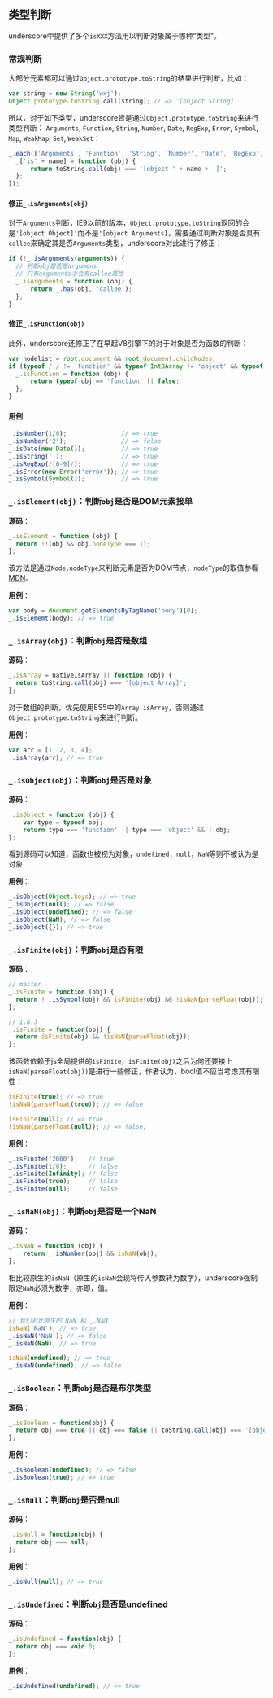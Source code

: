 ## 类型判断
underscore中提供了多个`isXXX`方法用以判断对象属于哪种“类型”。
### 常规判断
大部分元素都可以通过`Object.prototype.toString`的结果进行判断，比如：
```js
var string = new String('wxj');
Object.prototype.toString.call(string); // => '[object String]'
```

所以，对于如下类型，underscore皆是通过`Object.prototype.toString`来进行类型判断：
`Arguments`, `Function`, `String`, `Number`, `Date`, `RegExp`, `Error`, `Symbol`, `Map`, `WeakMap`, `Set`, `WeakSet`：
```js
_.each(['Arguments', 'Function', 'String', 'Number', 'Date', 'RegExp', 'Error', 'Symbol', 'Map', 'WeakMap', 'Set', 'WeakSet'], function (name) {
  _['is' + name] = function (obj) {
      return toString.call(obj) === '[object ' + name + ']';
  };
});
```

#### 修正`_.isArguments(obj)`
对于`Arguments`判断，IE9以前的版本，`Object.prototype.toString`返回的会是`'[object Object]'`而不是`'[object Arguments]`，需要通过判断对象是否具有`callee`来确定其是否`Arguments`类型，underscore对此进行了修正：
```js
if (!_.isArguments(arguments)) {
  // 判断obj是否是argumens
  // 只有arguments才会有callee属性
  _.isArguments = function (obj) {
      return _.has(obj, 'callee');
  };
}
```

#### 修正`_.isFunction(obj)`
此外，underscore还修正了在早起V8引擎下的对于对象是否为函数的判断：
```js
var nodelist = root.document && root.document.childNodes;
if (typeof /./ != 'function' && typeof Int8Array != 'object' && typeof nodelist != 'function') {
  _.isFunction = function (obj) {
      return typeof obj == 'function' || false;
  };
}
```

#### 用例
```js
_.isNumber(1/0);               // => true
_.isNumber('2');               // => false
_.isDate(new Date());          // => true
_.isString('');                // => true
_.isRegExp(/[0-9]/);           // => true
_.isError(new Error('error')); // => true
_.isSymbol(Symbol());          // => true
```

### `_.isElement(obj)`：判断`obj`是否是DOM元素接单
__源码__：
```js
_.isElement = function (obj) {
  return !!(obj && obj.nodeType === 1);
};
```
该方法是通过`Node.nodeType`来判断元素是否为DOM节点，`nodeType`的取值参看[MDN](https://developer.mozilla.org/zh-CN/docs/Web/API/Node/nodeType)。

__用例__：
```js
var body = document.getElementsByTagName('body')[0];
_.isElememt(body); // => true
```

### `_.isArray(obj)`：判断`obj`是否是数组
__源码__：
```js
_.isArray = nativeIsArray || function (obj) {
  return toString.call(obj) === '[object Array]';
};
```

对于数组的判断，优先使用ES5中的`Array.isArray`，否则通过`Object.prototype.toString`来进行判断。

__用例__：
```js
var arr = [1, 2, 3, 4];
_.isArray(arr); // => true
```

### `_.isObject(obj)`：判断`obj`是否是对象
__源码__：
```js
_.isObject = function (obj) {
    var type = typeof obj;
    return type === 'function' || type === 'object' && !!obj;
};
```

看到源码可以知道，函数也被视为对象，`undefined`，`null`，`NaN`等则不被认为是对象

__用例__：
```js
_.isObject(Object.keys); // => true
_.isObject(null); // => false
_.isObject(undefined); // => false
_.isObject(NaN); // => false
_.isObject({}); // => true
```

### `_.isFinite(obj)`：判断`obj`是否有限
__源码__：
```js
// master
_.isFinite = function (obj) {
  return !_.isSymbol(obj) && isFinite(obj) && !isNaN(parseFloat(obj));
};

// 1.8.3
_.isFinite = function(obj) {
  return isFinite(obj) && !isNaN(parseFloat(obj));
};
```
该函数依赖于js全局提供的`isFinite`，`isFinite(obj)`之后为何还要接上`isNaN(parseFloat(obj))`是进行一些修正，作者认为，bool值不应当考虑其有限性：
```js
isFinite(true); // => true
!isNaN(parseFloat(true)); // => false

isFinite(null); // => true
!isNaN(parseFloat(null)); // => false;
```

__用例__：
```js
_.isFinite('2000');   // true
_.isFinite(1/0);      // false
_.isFinite(Infinity); // false
_.isFinite(true);     // false
_.isFinite(null);     // false
```

### `_.isNaN(obj)`：判断`obj`是否是一个NaN
__源码__：
```js   
_.isNaN = function (obj) {
    return _.isNumber(obj) && isNaN(obj);
};
```

相比较原生的`isNaN`（原生的`isNaN`会现将传入参数转为数字），underscore强制限定`NaN`必须为数字，亦即，值。

__用例__：
```js
// 我们对比原生的`NaN`和`_.NaN`
isNaN('NaN'); // => true
_.isNaN('NaN'); // => false
_.isNaN(NaN); // => true

isNaN(undefined); // => true
_.isNaN(undefined); // => false
```

### `_.isBoolean`：判断`obj`是否是布尔类型
__源码__：
```js
_.isBoolean = function(obj) {
  return obj === true || obj === false || toString.call(obj) === '[object Boolean]';
};
```

__用例__：
```js
_.isBoolean(undefined); // => false
_.isBoolean(true); // => true
```

### `_.isNull`：判断`obj`是否是null
__源码__：
```js
_.isNull = function(obj) {
  return obj === null;
};
```

__用例__：
```js
_.isNull(null); // => true
```

### `_.isUndefined`：判断`obj`是否是undefined
__源码__：
```js
_.isUndefined = function(obj) {
  return obj === void 0;
};
```

__用例__：
```js
_.isUndefined(undefined); // => true
```


